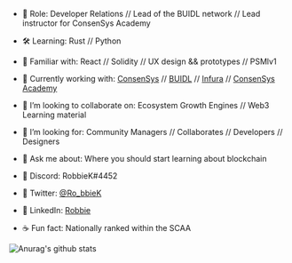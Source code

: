 
- 🔭  Role: Developer Relations // Lead of the BUIDL network // Lead instructor for ConsenSys Academy
- 🛠  Learning: Rust // Python
- 🤹‍  Familiar with: React // Solidity // UX design && prototypes // PSMlv1
- 🎯  Currently working with: [ConsenSys](https://consensys.net/) // [BUIDL](https://www.meetup.com/pro/BUIDL/) // [Infura](https://infura.io//) // [ConsenSys Academy](https://learn.consensys.net/index)
- 🏓  I’m looking to collaborate on: Ecosystem Growth Engines // Web3 Learning material 
- 🔮  I’m looking for: Community Managers // Collaborates // Developers // Designers 
- 💬  Ask me about: Where you should start learning about blockchain
- 🍜  Discord: RobbieK#4452
- 🍜  Twitter: [@Ro_bbieK](https://twitter.com/Ro_bbieK)
- 🍜  LinkedIn: [Robbie](https://www.linkedin.com/in/robbie-k/)

- ☕  Fun fact: Nationally ranked within the SCAA 

![Anurag's github stats](https://github-readme-stats.vercel.app/api?username=robbiekruszynski&show_icons=true&theme=tokyonight)


